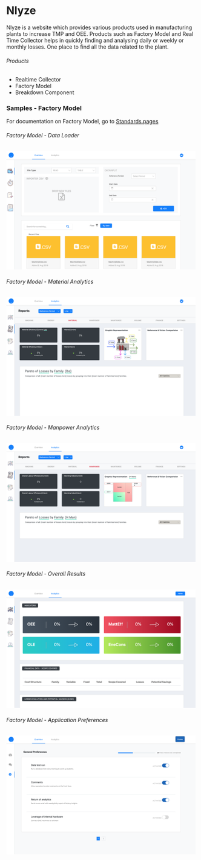 # Nlyze
Nlyze is a website which provides various products used in manufacturing plants to increase TMP and OEE. Products such as Factory Model and Real Time Collector helps in quickly finding and analysing daily or weekly or monthly losses. One place to find all the data related to the plant.

###### Products
- Realtime Collector
- Factory Model
- Breakdown Component

### Samples - Factory Model
For documentation on Factory Model, go to <a href="https://github.com/chaitanyabhardwaj/nlyze-web/tree/master/Standards.pages" target="_self">Standards.pages</a>

###### Factory Model - Data Loader
<img src="https://github.com/chaitanyabhardwaj/nlyze-web/blob/master/samples/fm_loader.png" width="500" height="auto"></img>
###### Factory Model - Material Analytics
<img src="https://github.com/chaitanyabhardwaj/nlyze-web/blob/master/samples/fm_material.png" width="500" height="auto"></img>
###### Factory Model - Manpower Analytics
<img src="https://github.com/chaitanyabhardwaj/nlyze-web/blob/master/samples/fm_manpower.png" width="500" height="auto"></img>
###### Factory Model - Overall Results
<img src="https://github.com/chaitanyabhardwaj/nlyze-web/blob/master/samples/fm_results.png" width="500" height="auto"></img>
###### Factory Model - Application Preferences
<img src="https://github.com/chaitanyabhardwaj/nlyze-web/blob/master/samples/fm_pref.png" width="500" height="auto"></img>
